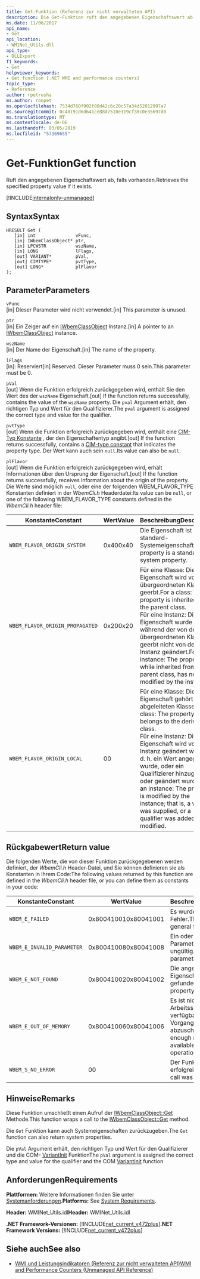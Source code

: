 ```yaml
---
title: Get-Funktion (Referenz zur nicht verwalteten API)
description: Die Get-Funktion ruft den angegebenen Eigenschaftswert ab.
ms.date: 11/06/2017
api_name:
- Get
api_location:
- WMINet_Utils.dll
api_type:
- DLLExport
f1_keywords:
- Get
helpviewer_keywords:
- Get function [.NET WMI and performance counters]
topic_type:
- Reference
author: rpetrusha
ms.author: ronpet
ms.openlocfilehash: 7534d760f902f80d42c6c20c57a34d52012997a7
ms.sourcegitcommit: 0c48191d6d641ce88d7510e319cf38c0e35697d0
ms.translationtype: MT
ms.contentlocale: de-DE
ms.lasthandoff: 03/05/2019
ms.locfileid: "57369655"
---
```

# <a name="get-function"></a><span data-ttu-id="aef0c-103">Get-Funktion</span><span class="sxs-lookup"><span data-stu-id="aef0c-103">Get function</span></span>

<span data-ttu-id="aef0c-104">Ruft den angegebenen Eigenschaftswert ab, falls vorhanden.</span><span class="sxs-lookup"><span data-stu-id="aef0c-104">Retrieves the specified property value if it exists.</span></span>

[!INCLUDE[internalonly-unmanaged](../../../../includes/internalonly-unmanaged.md)]

## <a name="syntax"></a><span data-ttu-id="aef0c-105">Syntax</span><span class="sxs-lookup"><span data-stu-id="aef0c-105">Syntax</span></span>

```
HRESULT Get (
   [in] int               vFunc, 
   [in] IWbemClassObject* ptr, 
   [in] LPCWSTR           wszName,
   [in] LONG              lFlags,
   [out] VARIANT*         pVal,
   [out] CIMTYPE*         pvtType,
   [out] LONG*            plFlavor
); 
```

## <a name="parameters"></a><span data-ttu-id="aef0c-106">Parameter</span><span class="sxs-lookup"><span data-stu-id="aef0c-106">Parameters</span></span>

`vFunc`\
<span data-ttu-id="aef0c-107">[in] Dieser Parameter wird nicht verwendet.</span><span class="sxs-lookup"><span data-stu-id="aef0c-107">[in] This parameter is unused.</span></span>

`ptr`\
<span data-ttu-id="aef0c-108">[in] Ein Zeiger auf ein [IWbemClassObject](/windows/desktop/api/wbemcli/nn-wbemcli-iwbemclassobject) Instanz.</span><span class="sxs-lookup"><span data-stu-id="aef0c-108">[in] A pointer to an [IWbemClassObject](/windows/desktop/api/wbemcli/nn-wbemcli-iwbemclassobject) instance.</span></span>

`wszName`\
<span data-ttu-id="aef0c-109">[in] Der Name der Eigenschaft.</span><span class="sxs-lookup"><span data-stu-id="aef0c-109">[in] The name of the property.</span></span>

`lFlags`\
<span data-ttu-id="aef0c-110">[in]: Reserviert</span><span class="sxs-lookup"><span data-stu-id="aef0c-110">[in] Reserved.</span></span> <span data-ttu-id="aef0c-111">Dieser Parameter muss 0 sein.</span><span class="sxs-lookup"><span data-stu-id="aef0c-111">This parameter must be 0.</span></span>

`pVal`\
<span data-ttu-id="aef0c-112">[out] Wenn die Funktion erfolgreich zurückgegeben wird, enthält Sie den Wert des der `wszName` Eigenschaft.</span><span class="sxs-lookup"><span data-stu-id="aef0c-112">[out] If the function returns successfully, contains the value of the `wszName` property.</span></span> <span data-ttu-id="aef0c-113">Die `pval` Argument erhält, den richtigen Typ und Wert für den Qualifizierer.</span><span class="sxs-lookup"><span data-stu-id="aef0c-113">The `pval` argument is assigned the correct type and value for the qualifier.</span></span>

`pvtType`\
<span data-ttu-id="aef0c-114">[out] Wenn die Funktion erfolgreich zurückgegeben wird, enthält eine [CIM-Typ Konstante](/windows/desktop/api/wbemcli/ne-wbemcli-tag_cimtype_enumeration) , der den Eigenschaftentyp angibt.</span><span class="sxs-lookup"><span data-stu-id="aef0c-114">[out] If the function returns successfully, contains a [CIM-type constant](/windows/desktop/api/wbemcli/ne-wbemcli-tag_cimtype_enumeration) that indicates the property type.</span></span> <span data-ttu-id="aef0c-115">Der Wert kann auch sein `null`.</span><span class="sxs-lookup"><span data-stu-id="aef0c-115">Its value can also be `null`.</span></span> 

`plFlavor`\
<span data-ttu-id="aef0c-116">[out] Wenn die Funktion erfolgreich zurückgegeben wird, erhält Informationen über den Ursprung der Eigenschaft.</span><span class="sxs-lookup"><span data-stu-id="aef0c-116">[out] If the function returns successfully, receives information about the origin of the property.</span></span> <span data-ttu-id="aef0c-117">Die Werte sind möglich `null`, oder eine der folgenden WBEM_FLAVOR_TYPE Konstanten definiert in der *WbemCli.h* Headerdatei:</span><span class="sxs-lookup"><span data-stu-id="aef0c-117">Its value can be `null`, or one of the following WBEM_FLAVOR_TYPE constants defined in the *WbemCli.h* header file:</span></span> 

|<span data-ttu-id="aef0c-118">Konstante</span><span class="sxs-lookup"><span data-stu-id="aef0c-118">Constant</span></span>  |<span data-ttu-id="aef0c-119">Wert</span><span class="sxs-lookup"><span data-stu-id="aef0c-119">Value</span></span>  |<span data-ttu-id="aef0c-120">Beschreibung</span><span class="sxs-lookup"><span data-stu-id="aef0c-120">Description</span></span>  |
|---------|---------|---------|
| `WBEM_FLAVOR_ORIGIN_SYSTEM` | <span data-ttu-id="aef0c-121">0x40</span><span class="sxs-lookup"><span data-stu-id="aef0c-121">0x40</span></span> | <span data-ttu-id="aef0c-122">Die Eigenschaft ist eine standard-Systemeigenschaft.</span><span class="sxs-lookup"><span data-stu-id="aef0c-122">The property is a standard system property.</span></span> |
| `WBEM_FLAVOR_ORIGIN_PROPAGATED` | <span data-ttu-id="aef0c-123">0x20</span><span class="sxs-lookup"><span data-stu-id="aef0c-123">0x20</span></span> | <span data-ttu-id="aef0c-124">Für eine Klasse: Die Eigenschaft wird von der übergeordneten Klasse geerbt.</span><span class="sxs-lookup"><span data-stu-id="aef0c-124">For a class: The property is inherited from the parent class.</span></span> <br> <span data-ttu-id="aef0c-125">Für eine Instanz: Die Eigenschaft wurde während der von der übergeordneten Klasse geerbt nicht von der Instanz geändert.</span><span class="sxs-lookup"><span data-stu-id="aef0c-125">For an instance: The property, while inherited from the parent class, has not been modified by the instance.</span></span>  |
| `WBEM_FLAVOR_ORIGIN_LOCAL` | <span data-ttu-id="aef0c-126">0</span><span class="sxs-lookup"><span data-stu-id="aef0c-126">0</span></span> | <span data-ttu-id="aef0c-127">Für eine Klasse: Die Eigenschaft gehört der abgeleiteten Klasse.</span><span class="sxs-lookup"><span data-stu-id="aef0c-127">For a class: The property belongs to the derived class.</span></span> <br> <span data-ttu-id="aef0c-128">Für eine Instanz: Die Eigenschaft wird von der Instanz geändert werden. d. h. ein Wert angegeben wurde, oder ein Qualifizierer hinzugefügt oder geändert wurde.</span><span class="sxs-lookup"><span data-stu-id="aef0c-128">For an instance: The property is modified by the instance; that is, a value was supplied, or a qualifier was added or modified.</span></span> |

## <a name="return-value"></a><span data-ttu-id="aef0c-129">Rückgabewert</span><span class="sxs-lookup"><span data-stu-id="aef0c-129">Return value</span></span>

<span data-ttu-id="aef0c-130">Die folgenden Werte, die von dieser Funktion zurückgegebenen werden definiert, der *WbemCli.h* Header-Datei, und Sie können definieren sie als Konstanten in Ihrem Code:</span><span class="sxs-lookup"><span data-stu-id="aef0c-130">The following values returned by this function are defined in the *WbemCli.h* header file, or you can define them as constants in your code:</span></span>

|<span data-ttu-id="aef0c-131">Konstante</span><span class="sxs-lookup"><span data-stu-id="aef0c-131">Constant</span></span>  |<span data-ttu-id="aef0c-132">Wert</span><span class="sxs-lookup"><span data-stu-id="aef0c-132">Value</span></span>  |<span data-ttu-id="aef0c-133">Beschreibung</span><span class="sxs-lookup"><span data-stu-id="aef0c-133">Description</span></span>  |
|---------|---------|---------|
|`WBEM_E_FAILED` | <span data-ttu-id="aef0c-134">0x80041001</span><span class="sxs-lookup"><span data-stu-id="aef0c-134">0x80041001</span></span> | <span data-ttu-id="aef0c-135">Es wurde ein allgemeiner Fehler.</span><span class="sxs-lookup"><span data-stu-id="aef0c-135">There has been a general failure.</span></span> |
|`WBEM_E_INVALID_PARAMETER` | <span data-ttu-id="aef0c-136">0x80041008</span><span class="sxs-lookup"><span data-stu-id="aef0c-136">0x80041008</span></span> | <span data-ttu-id="aef0c-137">Ein oder mehrere Parameter sind ungültig.</span><span class="sxs-lookup"><span data-stu-id="aef0c-137">One or more parameters are not valid.</span></span> |
|`WBEM_E_NOT_FOUND` | <span data-ttu-id="aef0c-138">0x80041002</span><span class="sxs-lookup"><span data-stu-id="aef0c-138">0x80041002</span></span> | <span data-ttu-id="aef0c-139">Die angegebene Eigenschaft wurde nicht gefunden.</span><span class="sxs-lookup"><span data-stu-id="aef0c-139">The specified property was not found.</span></span> |
|`WBEM_E_OUT_OF_MEMORY` | <span data-ttu-id="aef0c-140">0x80041006</span><span class="sxs-lookup"><span data-stu-id="aef0c-140">0x80041006</span></span> | <span data-ttu-id="aef0c-141">Es ist nicht genügend Arbeitsspeicher verfügbar, um den Vorgang abzuschließen.</span><span class="sxs-lookup"><span data-stu-id="aef0c-141">Not enough memory is available to complete the operation.</span></span> |
|`WBEM_S_NO_ERROR` | <span data-ttu-id="aef0c-142">0</span><span class="sxs-lookup"><span data-stu-id="aef0c-142">0</span></span> | <span data-ttu-id="aef0c-143">Der Funktionsaufruf war erfolgreich.</span><span class="sxs-lookup"><span data-stu-id="aef0c-143">The function call was successful.</span></span>  |

## <a name="remarks"></a><span data-ttu-id="aef0c-144">Hinweise</span><span class="sxs-lookup"><span data-stu-id="aef0c-144">Remarks</span></span>

<span data-ttu-id="aef0c-145">Diese Funktion umschließt einen Aufruf der [IWbemClassObject::Get](/windows/desktop/api/wbemcli/nf-wbemcli-iwbemclassobject-get) Methode.</span><span class="sxs-lookup"><span data-stu-id="aef0c-145">This function wraps a call to the [IWbemClassObject::Get](/windows/desktop/api/wbemcli/nf-wbemcli-iwbemclassobject-get) method.</span></span>

<span data-ttu-id="aef0c-146">Die `Get` Funktion kann auch Systemeigenschaften zurückzugeben.</span><span class="sxs-lookup"><span data-stu-id="aef0c-146">The `Get` function can also return system properties.</span></span>

<span data-ttu-id="aef0c-147">Die `pVal` Argument erhält, den richtigen Typ und Wert für den Qualifizierer und die COM- [VariantInit](https://docs.microsoft.com/previous-versions/windows/desktop/api/oleauto/nf-oleauto-variantinit) Funktion</span><span class="sxs-lookup"><span data-stu-id="aef0c-147">The `pVal` argument is assigned the correct type and value for the qualifier and the COM [VariantInit](https://docs.microsoft.com/previous-versions/windows/desktop/api/oleauto/nf-oleauto-variantinit) function</span></span>

## <a name="requirements"></a><span data-ttu-id="aef0c-148">Anforderungen</span><span class="sxs-lookup"><span data-stu-id="aef0c-148">Requirements</span></span>

 <span data-ttu-id="aef0c-149">**Plattformen:** Weitere Informationen finden Sie unter [Systemanforderungen](../../../../docs/framework/get-started/system-requirements.md).</span><span class="sxs-lookup"><span data-stu-id="aef0c-149">**Platforms:** See [System Requirements](../../../../docs/framework/get-started/system-requirements.md).</span></span>

 <span data-ttu-id="aef0c-150">**Header:** WMINet_Utils.idl</span><span class="sxs-lookup"><span data-stu-id="aef0c-150">**Header:** WMINet_Utils.idl</span></span>

 <span data-ttu-id="aef0c-151">**.NET Framework-Versionen:** [!INCLUDE[net_current_v472plus](../../../../includes/net-current-v472plus.md)]</span><span class="sxs-lookup"><span data-stu-id="aef0c-151">**.NET Framework Versions:** [!INCLUDE[net_current_v472plus](../../../../includes/net-current-v472plus.md)]</span></span>

## <a name="see-also"></a><span data-ttu-id="aef0c-152">Siehe auch</span><span class="sxs-lookup"><span data-stu-id="aef0c-152">See also</span></span>

- [<span data-ttu-id="aef0c-153">WMI und Leistungsindikatoren (Referenz zur nicht verwalteten API)</span><span class="sxs-lookup"><span data-stu-id="aef0c-153">WMI and Performance Counters (Unmanaged API Reference)</span></span>](index.md)